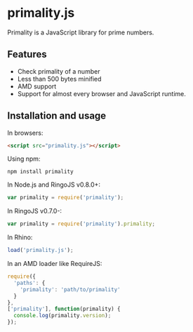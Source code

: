 # primality.js

Primality is a JavaScript library for prime numbers.

## Features

  - Check primality of a number
  - Less than 500 bytes minified
  - AMD support
  - Support for almost every browser and JavaScript runtime.

## Installation and usage

In browsers:

``` html
<script src="primality.js"></script>
```

Using npm:

```
npm install primality
```

In Node.js and RingoJS v0.8.0+:

``` javascript
var primality = require('primality');
```

In RingoJS v0.7.0-:

``` javascript
var primality = require('primality').primality;
```

In Rhino:

``` javascript
load('primality.js');
```

In an AMD loader like RequireJS:

``` javascript
require({
  'paths': {
    'primality': 'path/to/primality'
  }
},
['primality'], function(primality) {
  console.log(primality.version);
});
```